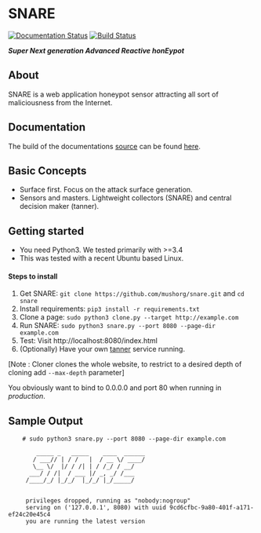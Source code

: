 SNARE
=====
[![Documentation Status](https://readthedocs.org/projects/snare/badge/?version=latest)](http://snare.readthedocs.io/en/latest/?badge=latest)
[![Build Status](https://travis-ci.org/mushorg/snare.svg?branch=master)](https://travis-ci.org/mushorg/snare)

<b><i>Super Next generation Advanced Reactive honEypot</b></i>

About
---------
SNARE is a web application honeypot sensor attracting all sort of maliciousness from the Internet.

Documentation
--------------
The build of the documentations [source](https://github.com/mushorg/snare/tree/master/docs/source) can be found [here](http://snare.readthedocs.io).

Basic Concepts
--------------

- Surface first. Focus on the attack surface generation.
- Sensors and masters. Lightweight collectors (SNARE) and central decision maker (tanner).


Getting started
---------------

- You need Python3. We tested primarily with >=3.4
- This was tested with a recent Ubuntu based Linux.

#### Steps to install
1. Get SNARE: `git clone https://github.com/mushorg/snare.git` and `cd snare`
2. Install requirements: `pip3 install -r requirements.txt`
3. Clone a page: `sudo python3 clone.py --target http://example.com`
4. Run SNARE: `sudo python3 snare.py --port 8080 --page-dir example.com`
5. Test: Visit http://localhost:8080/index.html
6. (Optionally) Have your own [tanner](https://github.com/mushorg/tanner) service running.

[Note : Cloner clones the whole website, to restrict to a desired depth of cloning add `--max-depth` parameter]

You obviously want to bind to 0.0.0.0 and port 80 when running in <i>production</i>.

## Sample Output


```shell
    # sudo python3 snare.py --port 8080 --page-dir example.com
    
        _____ _   _____    ____  ______
       / ___// | / /   |  / __ \/ ____/
       \__ \/  |/ / /| | / /_/ / __/
      ___/ / /|  / ___ |/ _, _/ /___
     /____/_/ |_/_/  |_/_/ |_/_____/

    
     privileges dropped, running as "nobody:nogroup"
     serving on ('127.0.0.1', 8080) with uuid 9cd6cfbc-9a80-401f-a171-ef24c20e45c4
     you are running the latest version

```
    

